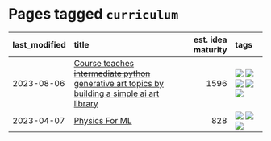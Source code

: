 # Pages tagged `curriculum`

|last_modified|title|est. idea maturity|tags
|:---|:---|---:|:---|
|2023-08-06|[Course teaches ~~intermediate python~~ generative art topics by building a simple ai art library](../Course_teaches_basic_python_by_building_a_simple_ai_art_library.md)|1596|[![](https://img.shields.io/badge/tag-curriculum-394ee4)](../tags/curriculum.md) [![](https://img.shields.io/badge/tag-education-869bd0)](../tags/education.md) [![](https://img.shields.io/badge/tag-from_issue-77a0)](../tags/from_issue.md) [![](https://img.shields.io/badge/tag-publication-a9524c)](../tags/publication.md) [![](https://img.shields.io/badge/tag-publication-a9524c)](../tags/publication.md)|
|2023-04-07|[Physics For ML](../physics_for_ml.md)|828|[![](https://img.shields.io/badge/tag-curriculum-394ee4)](../tags/curriculum.md) [![](https://img.shields.io/badge/tag-education-869bd0)](../tags/education.md) [![](https://img.shields.io/badge/tag-publication-a9524c)](../tags/publication.md)|